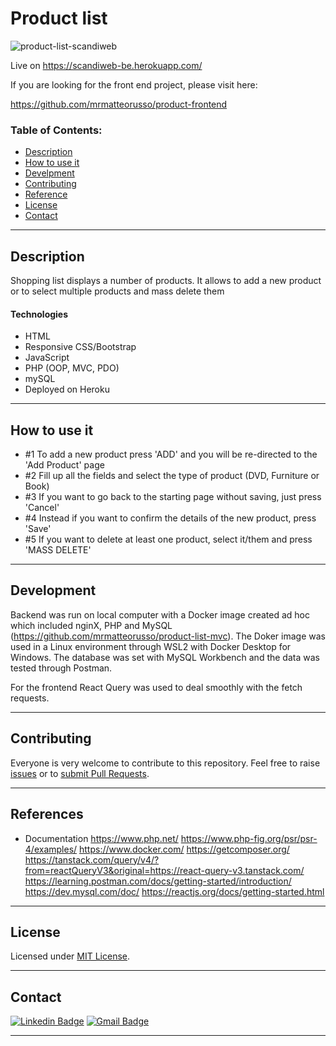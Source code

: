 # Product list

![product-list-scandiweb](https://user-images.githubusercontent.com/80893528/174781964-57467ea2-8c3b-46c9-aa13-9121f1d47927.gif)

Live on https://scandiweb-be.herokuapp.com/

If you are looking for the front end project, please visit here:

https://github.com/mrmatteorusso/product-frontend

### Table of Contents:

- [Description](#description)
- [How to use it](#how-to-use-it)
- [Develpment](#how-to-use-it)
- [Contributing](#contributing)
- [Reference](#reference)
- [License](#license)
- [Contact](#contact)

---

## Description

Shopping list displays a number of products. It allows to add a new product or to select multiple products and mass delete them

#### Technologies

- HTML
- Responsive CSS/Bootstrap
- JavaScript
- PHP (OOP, MVC, PDO)
- mySQL
- Deployed on Heroku

---

## How to use it

- #1 To add a new product press 'ADD' and you will be re-directed to the 'Add Product' page
- #2 Fill up all the fields and select the type of product (DVD, Furniture or Book)
- #3 If you want to go back to the starting page without saving, just press 'Cancel'
- #4 Instead if you want to confirm the details of the new product, press 'Save'
- #5 If you want to delete at least one product, select it/them and press 'MASS DELETE'

---

## Development

Backend was run on local computer with a Docker image created ad hoc which included nginX, PHP and MySQL (https://github.com/mrmatteorusso/product-list-mvc). The Doker image was used in a Linux environment through WSL2 with Docker Desktop for Windows. The database was set with MySQL Workbench and the data was tested through Postman.

For the frontend React Query was used to deal smoothly with the fetch requests.

---

## Contributing

Everyone is very welcome to contribute to this repository. Feel free to raise [issues](https://github.com/mrmatteorusso/Team-Generator/issues) or to [submit Pull Requests](https://github.com/mrmatteorusso/Team-Generator/pulls).

---

## References

- Documentation
  https://www.php.net/
  https://www.php-fig.org/psr/psr-4/examples/
  https://www.docker.com/
  https://getcomposer.org/
  https://tanstack.com/query/v4/?from=reactQueryV3&original=https://react-query-v3.tanstack.com/
  https://learning.postman.com/docs/getting-started/introduction/
  https://dev.mysql.com/doc/
  https://reactjs.org/docs/getting-started.html

---

## License

Licensed under [MIT License](http://opensource.org/licenses/MIT).

---

## Contact

[![Linkedin Badge](https://img.shields.io/badge/-Matteo_Russo-blue?style=flat-square&logo=Linkedin&logoColor=white&link=https://www.linkedin.com/in/mrmatteorusso//)](https://www.linkedin.com/in/mrmatteorusso/) [![Gmail Badge](https://img.shields.io/badge/-mrmatteorusso@gmail.com-c14438?style=flat-square&logo=Gmail&logoColor=white&link=mailto:mrmatteorusso@gmail.com)](mailto:mrmatteorusso@gmail.com)

---
